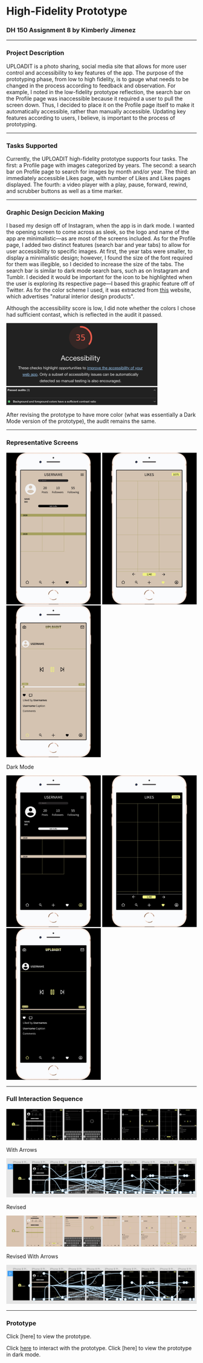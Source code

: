 # High-Fidelity Prototype
### DH 150 Assignment 8 by Kimberly Jimenez

---
### Project Description 

UPLOADIT is a photo sharing, social media site that allows for more user control and accessibility to key features of the app. The purpose of the prototyping phase, from low to high fidelity, is to gauge what needs to be changed in the process according to feedback and observation. For example, I noted in the low-fidelity prototype reflection, the search bar on the Profile page was inaccessible because it required a user to pull the screen down. Thus, I decided to place it on the Profile page itself to make it automatically accessible, rather than manually accessible. Updating key features according to users, I believe, is important to the process of prototyping. 

---
### Tasks Supported

Currently, the UPLOADIT high-fidelity prototype supports four tasks. The first: a Profile page with images categorized by years. The second: a search bar on Profile page to search for images by month and/or year. The third: an immediately accessible Likes page, with number of Likes and Likes pages displayed. The fourth: a video player with a play, pause, forward, rewind, and scrubber buttons as well as a time marker. 

---
### Graphic Design Decicion Making

I based my design off of Instagram, when the app is in dark mode. I wanted the opening screen to come across as sleek, so the logo and name of the app are minimalistic—as are most of the screens included. As for the Profile page, I added two distinct features (search bar and year tabs) to allow for user accessibility to specific images. At first, the year tabs were smaller, to display a minimalistic design; however, I found the size of the font required for them was illegible, so I decided to increase the size of the tabs. The search bar is similar to dark mode search bars, such as on Instagram and Tumblr. I decided it would be important for the icon to be highlighted when the user is exploring its respective page—I based this graphic feature off of Twitter. As for the color scheme I used, it was extracted from [this](https://www.behance.net/gallery/81668019/Black-Sheep-White-Light) website, which advertises "natural interior design products".


Although the accessibility score is low, I did note whether the colors I chose had sufficient contast, which is reflected in the audit it passed.

<img src="Screen Shot 2020-03-03 at 10.20.27 AM.png" width="400">

<img src="Screen Shot 2020-03-03 at 10.21.01 AM.png" width="400">

After revising the prototype to have more color (what was essentially a Dark Mode version of the prototype), the audit remains the same.

---
### Representative Screens

<img src="1EB6E07D-E6BF-4672-96E4-FB76C9CB3C8B_1_201_a.jpeg" width="250"> <img src="DE880966-9570-45F1-892D-A3F5CF0F5E4A_1_201_a.jpeg" width="250"> <img src="42D04E2C-FB07-4958-92E8-2E303946A429_1_201_a.jpeg" width="250"> 

Dark Mode

<img src="AC43C734-F8FA-4082-9C7F-CBC46A5C9AED_1_201_a.jpeg" width="250"> <img src="B310381B-5E2B-47DD-921E-79FFE554A1AD_1_201_a.jpeg" width="250"> <img src="31CEB345-EB26-4EA0-A4E9-474F719A33E1_1_201_a.jpeg" width="250">

---
### Full Interaction Sequence

<img src="High-Fidelity Prototype (DH 150) (Copy).png">

With Arrows

<img src="Screen Shot 2020-03-03 at 9.58.37 AM.png">

Revised

<img src="High-Fidelity Prototype (DH 150).png">

Revised With Arrows

<img src="Screen Shot 2020-03-03 at 10.57.08 AM.png">

---
### Prototype

Click [here] to view the prototype.

Click [here](https://www.figma.com/proto/GrhctrA6nZANz2fAeeZ4VU/High-Fidelity-Prototype-(DH-150)?node-id=6%3A4&scaling=scale-down) to interact with the prototype. Click [here] to view the prototype in dark mode. 
